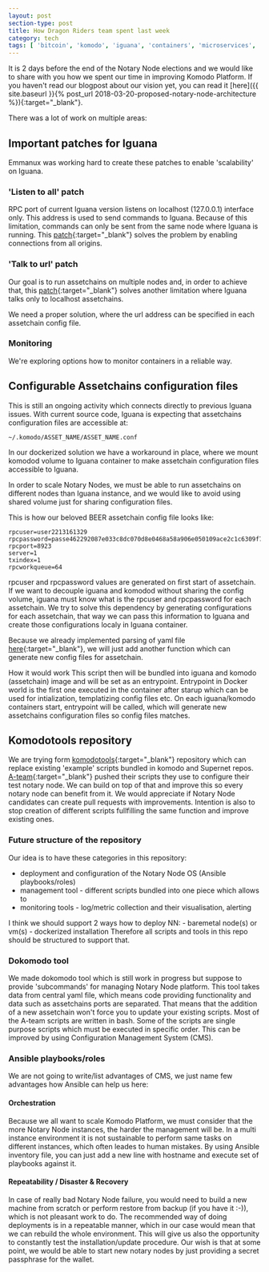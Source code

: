 ```yaml
---
layout: post
section-type: post
title: How Dragon Riders team spent last week
category: tech
tags: [ 'bitcoin', 'komodo', 'iguana', 'containers', 'microservices', 'docker', 'openshift', 'kubernetes', 'asnible', 'git']
---
```


It is 2 days before the end of the Notary Node elections and we would like to share with you how we spent our time in improving Komodo Platform.
If you haven't read our blogpost about our vision yet, you can read it [here]({{ site.baseurl }}{% post_url 2018-03-20-proposed-notary-node-architecture %}){:target="_blank"}.

There was a lot of work on multiple areas:



## Important patches for Iguana
Emmanux was working hard to create these patches to enable 'scalability' on Iguana.
### 'Listen to all' patch
RPC port of current Iguana version listens on localhost (127.0.0.1) interface only. This address is used to send commands to Iguana. Because of this limitation, commands can only be sent from the same node where Iguana is running. This [patch]( https://github.com/Emmanux/kmdplatform/blob/master/iguana/docker/listen_to_all.patch ){:target="_blank"} solves the problem by enabling connections from all origins.


### 'Talk to url' patch
Our goal is to run assetchains on multiple nodes and, in order to achieve that, this [patch]( https://github.com/Emmanux/kmdplatform/blob/master/iguana/docker/talk_to_url.patch ){:target="_blank"} solves another limitation where Iguana talks only to localhost assetchains.

We need a proper solution, where the url address can be specified in each assetchain config file.

### Monitoring
We're exploring options how to monitor containers in a reliable way.

## Configurable Assetchains configuration files
This is still an ongoing activity which connects directly to previous Iguana issues.
With current source code, Iguana is expecting that assetchains configuration files are accessible at:
<pre>
<code data-trim class="bash">~/.komodo/ASSET_NAME/ASSET_NAME.conf</code></pre>

In our dockerized solution we have a workaround in place, where we mount komodod volume to Iguana container to make assetchain configuration files accessible to Iguana.

In order to scale Notary Nodes, we must be able to run assetchains on different nodes than Iguana instance, and we would like to avoid using shared volume just for sharing configuration files.

This is how our beloved BEER assetchain config file looks like:
<pre>
<code data-trim class="yaml">rpcuser=user2213161329
rpcpassword=passe462292087e033c8dc070d8e0468a58a906e050109ace2c1c6309f719d595b4072
rpcport=8923
server=1
txindex=1
rpcworkqueue=64</code></pre>

rpcuser and rpcpassword values are generated on first start of assetchain. If we want to decouple iguana and komodod without sharing the config volume, iguana must know what is the rpcuser and rpcpassword for each assetchain. We try to solve this dependency by generating configurations for each assetchain, that way we can pass this information to Iguana and create those configurations localy in Iguana container.

Because we already implemented parsing of yaml file [here]( https://github.com/KomodoPlatform/komodotools/blob/master/dragonriders/dokomodo/cli.py#L32 ){:target="_blank"}, we will just add another function which can generate new config files for assetchain.

How it would work
This script then will be bundled into iguana and komodo (assetchain) image and will be set as an entrypoint. Entrypoint in Docker world is the first one executed in the container after starup which can be used for intialization, templatizing config files etc. On each iguana/komodo containers start, entrypoint will be called, which will generate new assetchains configuration files so config files matches.



## Komodotools repository
We are trying form [komodotools]( https://github.com/KomodoPlatform/komodotools ){:target="_blank"} repository which can replace existing 'example' scripts bundled in komodo and Supernet repos. [A-team]( https://github.com/KomodoPlatform/NotaryNodes/tree/master/proposals/a-team ){:target="_blank"} pushed their scripts they use to configure their test notary node. We can build on top of that and improve this so every notary node can benefit from it. We would appreciate if Notary Node candidates can create pull requests with improvements. Intention is also to stop creation of different scripts fullfilling the same function and improve existing ones.

### Future structure of the repository
Our idea is to have these categories in this repository:
- deployment and configuration of the Notary Node OS (Ansible playbooks/roles)
- management tool - different scripts bundled into one piece which allows to 
- monitoring tools - log/metric collection and their visualisation, alerting

I think we should support 2 ways how to deploy NN:
    - baremetal node(s) or vm(s)
    - dockerized installation
Therefore all scripts and tools in this repo should be structured to support that.



### Dokomodo tool
We made dokomodo tool which is still work in progress but suppose to provide 'subcommands' for managing Notary Node platform. This tool takes data from central yaml file, which means code providing functionality and data such as assetchains ports are separated. That means that the addition of a new assetchain won't force you to update your existing scripts. Most of the A-team scripts are written in bash. Some of the scripts are single purpose scripts which must be executed in specific order. This can be improved by using Configuration Management System (CMS).



### Ansible playbooks/roles
We are not going to write/list advantages of CMS, we just name few advantages how Ansible can help us here:
#### Orchestration
Because we all want to scale Komodo Platform, we must consider that the more Notary Node instances, the harder the management will be.
In a multi instance environment it is not sustainable to perform same tasks on different instances, which often leades to human mistakes. By using Ansible inventory file, you can just add a new line with hostname and execute set of playbooks against it.

#### Repeatability / Disaster & Recovery
In case of really bad Notary Node failure, you would need to build a new machine from scratch or perform restore from backup (if you have it :-)), which is not pleasant work to do. 
The recommended way of doing deployments is in a repeatable manner, which in our case would mean that we can rebuild the whole environment. This will give us also the opportunity to constantly test the installation/update procedure.
Our wish is that at some point, we would be able to start new notary nodes by just providing a secret passphrase for the wallet.
